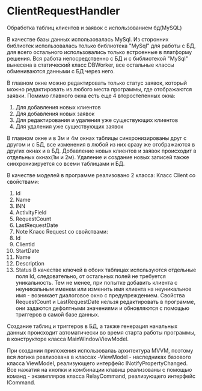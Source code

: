 # ClientRequestHandler
Обработка таблиц клиентов и заявок с использованием бд(MySQL)

В качестве базы данных использовалась MySql. Из сторонних библиотек использовалась только библиотека "MySql" для работы с БД, для всего остального использовались только встроенные в платформу решения.
Вся работа непосредственно с БД и с библиотекой "MySql" вынесена в статический класс DBWorker, все остальные классы обмениваются данными с БД через него.

В главном окне можно редактировать только статус заявок, который можно редактировать из любого места программы, где отображаются заявки.
Помимо главного окна есть еще 4 второстепенных окна:
1. Для добавления новых клиентов
2. Для добавления новых заявок
3. Для редактирования и удаления уже существующих клиентов
4. Для удаления уже существующих заявок

В главном окне и в 3м и 4м окнах таблицы синхронизированы друг с другом и с БД, все изменения в любой из них сразу же отображаются в других окнах и в БД. 
Добавление новых клиентов и заявок происходит в отдельных окнах(1м и 2м). Удаление и создание новых записей также синхронизируется со всеми таблицами и БД.

В качестве моделей в программе реализовано 2 класса:
Класс Client со свойствами:
1. Id 
2. Name
2. INN 
3. ActivityField
4. RequestCount
5. LastRequestDate
6. Note
Класс Request со свойствами:
1. Id
2. ClientId 
3. StartDate
4. Name
5. Description
6. Status 
В качестве ключей в обоих таблицах используются отдельные поля Id, следовательно, от остальных полей не требуется уникальность. Тем не менее, при  попытке добавить клиента с неуникальным именем или изменить имя клиента на неуникальное имя - возникает диалоговое окно с предупреждением.
Свойства RequestCount и LastRequestDate нельзя редактировать в программе, они задаются дефолтными значениями и обновляются с помощью триггеров в самой базе данных.

Создание таблиц и триггеров в БД, а также генерация начальных данных происходит автоматически во время старта работы программы, в конструкторе класса MainWindowViewModel.

При создании приложения использовалаь архитектура MVVM, поэтому вся логика реализована в классах -ViewModel - наследниках базового класса ViewModel, реализующего интерфейс INotifyPropertyChanged. 
Все нажатия на кнопки и комбинации клавиш реализованы с помощью команд - экземпляров класса RelayCommand, реализующего интерфейс ICommand.
